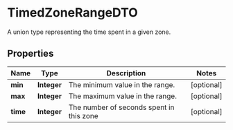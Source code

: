 

# TimedZoneRangeDTO

A union type representing the time spent in a given zone.
## Properties

Name | Type | Description | Notes
------------ | ------------- | ------------- | -------------
**min** | **Integer** | The minimum value in the range. |  [optional]
**max** | **Integer** | The maximum value in the range. |  [optional]
**time** | **Integer** | The number of seconds spent in this zone |  [optional]



